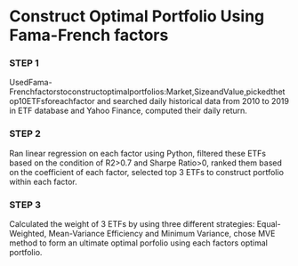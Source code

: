 # Construct Optimal Portfolio Using Fama-French factors
### STEP 1
UsedFama-Frenchfactorstoconstructoptimalportfolios:Market,SizeandValue,pickedthetop10ETFsforeachfactor and searched daily historical data from 2010 to 2019 in ETF database and Yahoo Finance, computed their daily return.
### STEP 2
Ran linear regression on each factor using Python, filtered these ETFs based on the condition of R2>0.7 and Sharpe Ratio>0, ranked them based on the coefficient of each factor, selected top 3 ETFs to construct portfolio within each factor.
### STEP 3
Calculated the weight of 3 ETFs by using three different strategies: Equal-Weighted, Mean-Variance Efficiency and Minimum Variance, chose MVE method to form an ultimate optimal porfolio using each factors optimal portfolio.
